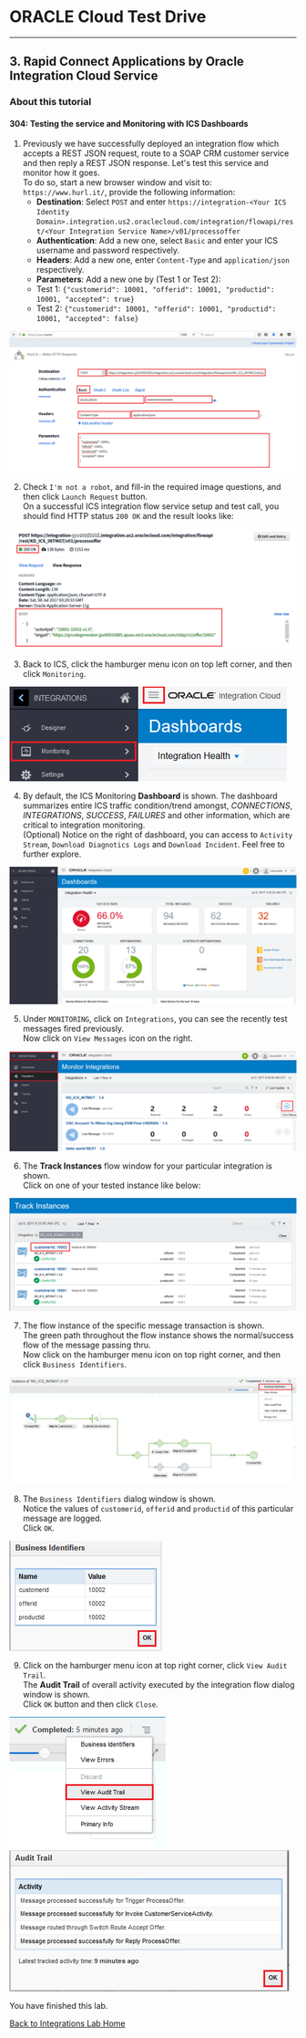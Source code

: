 # ORACLE Cloud Test Drive #
-----
## 3. Rapid Connect Applications by Oracle Integration Cloud Service ##

### About this tutorial ###

#### 304: Testing the service and Monitoring with ICS Dashboards ####

1. Previously we have successfully deployed an integration flow which accepts a REST JSON request, route to a SOAP CRM customer service and then reply a REST JSON response. Let's test this service and monitor how it goes.  
	To do so, start a new browser window and visit to: `https://www.hurl.it/`, provide the following information:
	- **Destination**: Select `POST` and enter `https://integration-<Your ICS Identity Domain>.integration.us2.oraclecloud.com/integration/flowapi/rest/<Your Integration Service Name>/v01/processoffer`
	- **Authentication**: Add a new one, select `Basic` and enter your ICS username and password respectively.
	- **Headers**: Add a new one, enter `Content-Type` and `application/json` respectively.
	- **Parameters**: Add a new one by (Test 1 or Test 2):
	- Test 1: `{"customerid": 10001, "offerid": 10001, "productid": 10001, "accepted": true}`
	- Test 2: `{"customerid": 10001, "offerid": 10001, "productid": 10001, "accepted": false}`

![](images/304/01.testing.hurl.png)

2. Check `I'm not a robot`, and fill-in the required image questions, and then click `Launch Request` button.  
    On a successful ICS integration flow service setup and test call, you should find HTTP status `200 OK` and the result looks like:
	
![](images/304/02.test.result.png)

3. Back to ICS, click the hamburger menu icon on top left corner, and then click `Monitoring`.

![](images/304/03.monitoring.home.png)

4. By default, the ICS Monitoring **Dashboard** is shown.
    The dashboard summarizes entire ICS traffic condition/trend amongst, *CONNECTIONS*, *INTEGRATIONS*, *SUCCESS*, *FAILURES* and other information, which are critical to integration monitoring.  
	(Optional) Notice on the right of dashboard, you can access to `Activity Stream`, `Download Diagnotics Logs` and `Download Incident`. Feel free to further explore.

![](images/304/04.monitoring.dashboard.png)

5. Under `MONITORING`, click on `Integrations`, you can see the recently test messages fired previously.  
    Now click on `View Messages` icon on the right.

![](images/304/05.monitoring.integration.png)

6. The **Track Instances** flow window for your particular integration is shown.  
    Click on one of your tested instance like below: 

![](images/304/06.monitoring.trackinstance.png)

7. The flow instance of the specific message transaction is shown.  
    The green path throughout the flow instance shows the normal/success flow of the message passing thru.  
	Now click on the hamburger menu icon on top right corner, and then click `Business Identifiers`.

![](images/304/07.monitoring.instance.png)

8. The `Business Identifiers` dialog window is shown.  
    Notice the values of `customerid`, `offerid` and `productid` of this particular message are logged.  
	Click `OK`.

![](images/304/08.monitoring.identifier.png)

9. Click on the hamburger menu icon at top right corner, click `View Audit Trail`.  
    The **Audit Trail** of overall activity executed by the integration flow dialog window is shown.  
    Click `OK` button and then click `Close`.

![](images/304/09.monitoring.audit.png)
![](images/304/10.monitoring.audit1.png)

You have finished this lab.

[Back to Integrations Lab Home](README.md)
